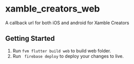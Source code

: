 # xamble_creators_web

A callback url for both iOS and android for Xamble Creators

## Getting Started



1. Run ```fvm flutter build web``` to build web folder.
2. Run ``` firebase deploy``` to deploy your changes to live.
